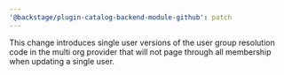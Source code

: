 ```yaml
---
'@backstage/plugin-catalog-backend-module-github': patch
---
```


This change introduces single user versions of the user group resolution code in the multi org provider that will not page through all membership when updating a single user.
